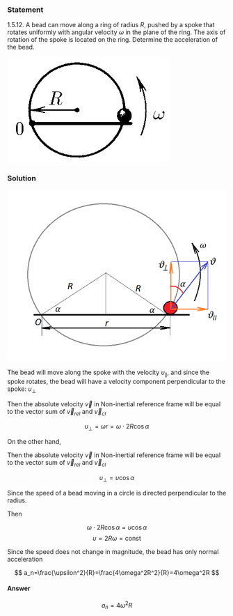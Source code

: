 ###  Statement 

$1.5.12.$ A bead can move along a ring of radius $R$, pushed by a spoke that rotates uniformly with angular velocity $\omega$ in the plane of the ring. The axis of rotation of the spoke is located on the ring. Determine the acceleration of the bead. 

![ For problem $1.5.12$ |373x243, 30%](../../img/1.5.12/statement.png)

### Solution

![ Displaying velocity vectors |693x541, 59%](../../img/1.5.12/draw.png)

The bead will move along the spoke with the velocity $\upsilon_{\parallel}$, and since the spoke rotates, the bead will have a velocity component perpendicular to the spoke: $\upsilon_{\perp}$

Then the absolute velocity $\vec{v}$ in Non-inertial reference frame will be equal to the vector sum of $\vec{v}_{rel}$ and $\vec{v}_{cl}$

$$ \upsilon_{\perp}=\omega r=\omega\cdot 2R\cos\alpha$$ 

On the other hand,

Then the absolute velocity $\vec{v}$ in Non-inertial reference frame will be equal to the vector sum of $\vec{v}_{rel}$ and $\vec{v}_{cl}$

$$ \upsilon_{\perp}=\upsilon\cos\alpha$$ 

Since the speed of a bead moving in a circle is directed perpendicular to the radius.

Then

$$ \omega\cdot 2R\cos\alpha =\upsilon\cos\alpha$$ $$ \upsilon =2R\omega =\text{const} $$ 

Since the speed does not change in magnitude, the bead has only normal acceleration

$$ a_n=\frac{\upsilon^2}{R}=\frac{4\omega^2R^2}{R}=4\omega^2R $$ 

#### Answer

$$a_n=4\omega^2R$$ 
